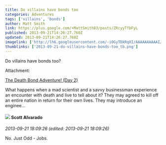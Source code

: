 ```yaml
---
title: Do villains have bonds too
categories: Adventures
tags: ['villains', 'bonds']
author: Matt Smith
link: https://plus.google.com/+MattSmith83/posts/ZRcyyTfbFyL
published: 2013-09-21T14:26:27.760Z
updated: 2013-09-21T14:26:27.760Z
imagelink: ['http://lh6.googleusercontent.com/-iOGyTDkRqXI/AAAAAAAAAAI/AAAAAAAAAEw/QDXE7b3AdsM/s512-c/photo.jpg']
thumblinks: ['2013-09-21-do-villains-have-bonds-too_tb.png']
---
```


Do villains have bonds too?


Attachment:

<a href='http://playtofindout.blogspot.com/2013/09/the-death-bond-adventure-day-2.html'>The Death Bond Adventure! (Day 2)</a>


What happens when a mad scientist and a savvy businessman experience an encounter with death and live to tell about it? They may agreed to kill off an entire nation in return for their own lives. They may introduce an enginee...
<div id='comment z12pzr0raqestvvi104cjniqtsyzczabeis'>
  <h4><img src='{{site.baseurl}}//images/avatars/107796267823852828839_photo.jpg'> Scott Alvarado</h4>
      <p><cite>2013-09-21 18:09:26 (edited: 2013-09-21 18:09:26)</cite></p>
        <p>No. Just Odd - Jobs.</p>
</div>
        